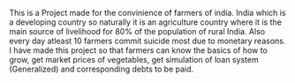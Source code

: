 This is a Project made for the convinience of farmers of india.
India which is a developing country so naturally it is an agriculture country where it is the main source of livelihood for 80% of the population of rural India.
Also every day atleast 10 farmers commit suicide most due to monetary reasons.
I have made this project so that farmers can know the basics of how to grow, get market prices of vegetables, get simulation of loan system (Generalized) and
corresponding debts to be paid.
